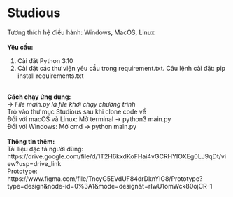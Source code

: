 # Studious
Tương thích hệ điều hành: Windows, MacOS, Linux <br>
<br>
<b>Yêu cầu:</b> <br>
<ol>
 <li>Cài đặt Python 3.10</li>
 <li>Cài đặt các thư viện yêu cầu trong requirement.txt. Câu lệnh cài đặt: pip install requirements.txt</li>
</ol>
<br>
<b>Cách chạy ứng dụng:</b> <br>
<i>-> File main.py là file khởi chạy chương trình</i> <br>
Trỏ vào thư mục Studious sau khi clone code về <br>
Đối với macOS và Linux: Mở terminal -> python3 main.py <br>
Đối với Windows: Mở cmd -> python main.py <br>
<br>
<b>Thông tin thêm:</b> <br>
Tài liệu đặc tả người dùng: https://drive.google.com/file/d/1T2H6kxdKoFHai4vGCRHYIOXEg0LJ9qDt/view?usp=drive_link <br>
Prototype: https://www.figma.com/file/TncyG5EVdUF84drDknYlG8/Prototype?type=design&node-id=0%3A1&mode=design&t=rIwU1omWck80ojCR-1 <br>
